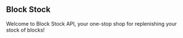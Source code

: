 ## Block Stock

Welcome to Block Stock API, your one-stop shop for replenishing your stock of blocks!

